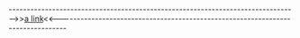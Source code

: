  -------------------------------------------------------------------------------->>[a link](https://special-person.netlify.app/)<<--------------------------------------------------------------------------------
